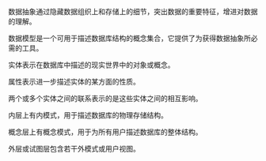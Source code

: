 数据抽象通过隐藏数据组织上和存储上的细节，突出数据的重要特征，增进对数据的理解。

数据模型是一个可用于描述数据库结构的概念集合，它提供了为获得数据抽象所必需的工具。

实体表示在数据库中描述的现实世界中的对象或概念。

属性表示进一步描述实体的某方面的性质。

两个或多个实体之间的联系表示的是这些实体之间的相互影响。

内层上有内模式，用于描述数据库的物理存储结构。

概念层上有概念模式，用于为所有用户描述数据库的整体结构。

外层或试图层包含若干外模式或用户视图。